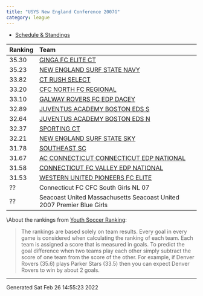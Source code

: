 ```yaml
---
title: "USYS New England Conference 2007G"
category: league
---
```



* [Schedule & Standings](https://system.gotsport.com/org_event/events/13181/schedules?team=535062)

| Ranking | Team                                                                                               |
|:--------|:---------------------------------------------------------------------------------------------------|
| 35.30   | [GINGA FC ELITE CT](https://youthsoccerrankings.us/team.html?teamId=3798832)                       |
| 35.23   | [NEW ENGLAND SURF STATE NAVY](https://youthsoccerrankings.us/team.html?teamId=3801240)             |
| 33.82   | [CT RUSH SELECT](https://youthsoccerrankings.us/team.html?teamId=3800790)                          |
| 33.20   | [CFC NORTH FC REGIONAL](https://youthsoccerrankings.us/team.html?teamId=3591086)                   |
| 33.10   | [GALWAY ROVERS FC EDP DACEY](https://youthsoccerrankings.us/team.html?teamId=3816659)              |
| 32.89   | [JUVENTUS ACADEMY BOSTON EDS S](https://youthsoccerrankings.us/team.html?teamId=3817483)           |
| 32.64   | [JUVENTUS ACADEMY BOSTON EDS N](https://youthsoccerrankings.us/team.html?teamId=3798603)           |
| 32.37   | [SPORTING CT](https://youthsoccerrankings.us/team.html?teamId=2247438)                             |
| 32.21   | [NEW ENGLAND SURF STATE SKY](https://youthsoccerrankings.us/team.html?teamId=3605130)              |
| 31.78   | [SOUTHEAST SC](https://youthsoccerrankings.us/team.html?teamId=1854067)                            |
| 31.67   | [AC CONNECTICUT CONNECTICUT EDP NATIONAL](https://youthsoccerrankings.us/team.html?teamId=3589148) |
| 31.58   | [CONNECTICUT FC VALLEY EDP NATIONAL](https://youthsoccerrankings.us/team.html?teamId=2324078)      |
| 31.53   | [WESTERN UNITED PIONEERS FC ELITE](https://youthsoccerrankings.us/team.html?teamId=3815962)        |
| ??      | Connecticut FC CFC South Girls NL 07                                                               |
| ??      | Seacoast United Massachusetts Seacoast United 2007 Premier Blue Girls                              |
\About the rankings from [Youth Soccer Ranking](https://youthsoccerrankings.us):

>  The rankings are based solely on team results. Every goal in every game is considered when calculating the ranking of each team. Each team is assigned a score that is measured in goals. To predict the goal difference when two teams play each other simply subtract the score of one team from the score of the other. For example, if Denver Rovers (35.6) plays Parker Stars (33.5) then you can expect Denver Rovers to win by about 2 goals.


***
Generated Sat Feb 26 14:55:23 2022
